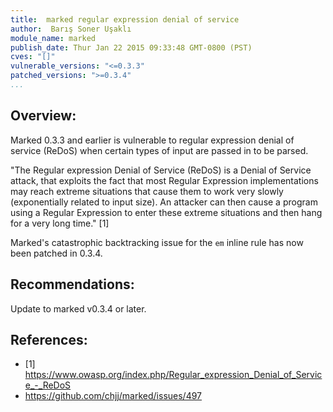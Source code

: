 ```yaml
---
title:  marked regular expression denial of service
author:  Barış Soner Uşaklı
module_name: marked
publish_date: Thur Jan 22 2015 09:33:48 GMT-0800 (PST)
cves: "[]"
vulnerable_versions: "<=0.3.3"
patched_versions: ">=0.3.4"
...
```


## Overview:

Marked 0.3.3 and earlier is vulnerable to regular expression denial of service (ReDoS) when certain types of input are passed in to be parsed.

"The Regular expression Denial of Service (ReDoS) is a Denial of Service attack, that exploits the fact that most Regular Expression implementations may reach extreme situations that cause them to work very slowly (exponentially related to input size). An attacker can then cause a program using a Regular Expression to enter these extreme situations and then hang for a very long time." [1]

Marked's catastrophic backtracking issue for the `em` inline rule has now been patched in 0.3.4.

## Recommendations:

Update to marked v0.3.4 or later.

## References:
- [1] https://www.owasp.org/index.php/Regular_expression_Denial_of_Service_-_ReDoS
- https://github.com/chjj/marked/issues/497

